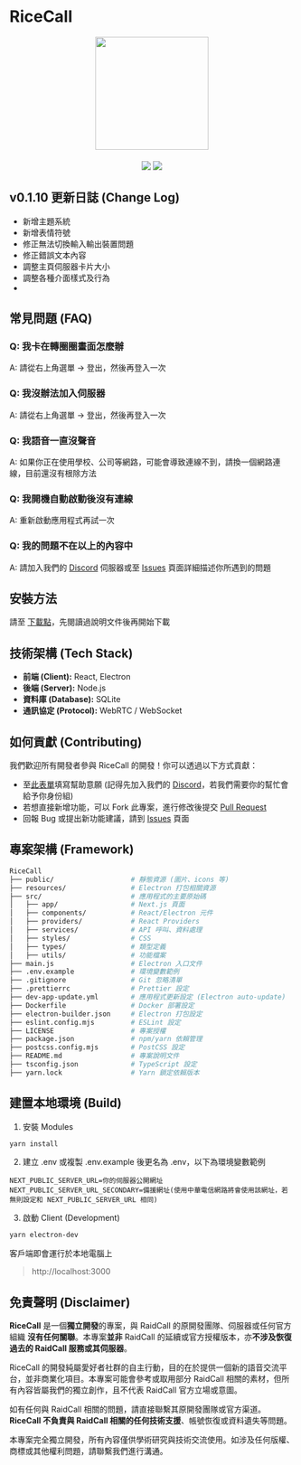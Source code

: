 # RiceCall

<div align="center">
  <img src="https://github.com/user-attachments/assets/74f23cae-f3aa-4deb-bbd1-72290d9193f3" width="200px" align="center">
  <div height="20px">　</div>
  <div>
    <img src="https://img.shields.io/badge/Join-Discord-blue?logo=discord&link=https%3A%2F%2Fdiscord.gg%2FadCWzv6wwS"/>
    <img src="https://img.shields.io/badge/Latest-v0.1.10-green"/>
  </div>
</div>

## v0.1.10 更新日誌 (Change Log)

- 新增主題系統
- 新增表情符號
- 修正無法切換輸入輸出裝置問題
- 修正錯誤文本內容
- 調整主頁伺服器卡片大小
- 調整各種介面樣式及行為
- 
## 常見問題 (FAQ)

### Q: 我卡在轉圈圈畫面怎麼辦

A: 請從右上角選單 -> 登出，然後再登入一次

### Q: 我沒辦法加入伺服器

A: 請從右上角選單 -> 登出，然後再登入一次

### Q: 我語音一直沒聲音

A: 如果你正在使用學校、公司等網路，可能會導致連線不到，請換一個網路連線，目前還沒有根除方法

### Q: 我開機自動啟動後沒有連線

A: 重新啟動應用程式再試一次

### Q: 我的問題不在以上的內容中

A: 請加入我們的 [Discord](https://discord.gg/adCWzv6wwS) 伺服器或至 [Issues](https://github.com/NerdyHomeReOpen/RiceCall/issues) 頁面詳細描述你所遇到的問題

## 安裝方法

請至 [下載點](https://github.com/NerdyHomeReOpen/RiceCall/releases/latest)，先閱讀過說明文件後再開始下載

## 技術架構 (Tech Stack)

- **前端 (Client):** React, Electron
- **後端 (Server):** Node.js
- **資料庫 (Database):** SQLite
- **通訊協定 (Protocol):** WebRTC / WebSocket

## 如何貢獻 (Contributing)

我們歡迎所有開發者參與 RiceCall 的開發！你可以透過以下方式貢獻：

- 至[此表單](https://forms.gle/ZowwAS22dGpKkGcZ8)填寫幫助意願 (記得先加入我們的 [Discord](https://discord.gg/adCWzv6wwS)，若我們需要你的幫忙會給予你身份組)
- 若想直接新增功能，可以 Fork 此專案，進行修改後提交 [Pull Request](https://github.com/NerdyHomeReOpen/RiceCall/pulls)
- 回報 Bug 或提出新功能建議，請到 [Issues](https://github.com/NerdyHomeReOpen/RiceCall/issues) 頁面

## 專案架構 (Framework)

```bash
RiceCall
├── public/                   # 靜態資源 (圖片、icons 等)
├── resources/                # Electron 打包相關資源
├── src/                      # 應用程式的主要原始碼
│   ├── app/                  # Next.js 頁面
│   ├── components/           # React/Electron 元件
│   ├── providers/            # React Providers
│   ├── services/             # API 呼叫、資料處理
│   ├── styles/               # CSS
│   ├── types/                # 類型定義
│   ├── utils/                # 功能檔案
├── main.js                   # Electron 入口文件
├── .env.example              # 環境變數範例
├── .gitignore                # Git 忽略清單
├── .prettierrc               # Prettier 設定
├── dev-app-update.yml        # 應用程式更新設定 (Electron auto-update)
├── Dockerfile                # Docker 部署設定
├── electron-builder.json     # Electron 打包設定
├── eslint.config.mjs         # ESLint 設定
├── LICENSE                   # 專案授權
├── package.json              # npm/yarn 依賴管理
├── postcss.config.mjs        # PostCSS 設定
├── README.md                 # 專案說明文件
├── tsconfig.json             # TypeScript 設定
├── yarn.lock                 # Yarn 鎖定依賴版本
```

## 建置本地環境 (Build)

1. 安裝 Modules

```bash
yarn install
```

2. 建立 .env 或複製 .env.example 後更名為 .env，以下為環境變數範例

```env
NEXT_PUBLIC_SERVER_URL=你的伺服器公開網址
NEXT_PUBLIC_SERVER_URL_SECONDARY=備援網址(使用中華電信網路將會使用該網址，若無則設定和 NEXT_PUBLIC_SERVER_URL 相同)
```

3. 啟動 Client (Development)

```bash
yarn electron-dev
```

客戶端即會運行於本地電腦上

> http://localhost:3000

## 免責聲明 (Disclaimer)

**RiceCall** 是一個**獨立開發**的專案，與 RaidCall 的原開發團隊、伺服器或任何官方組織 **沒有任何關聯**。本專案**並非** RaidCall 的延續或官方授權版本，亦**不涉及恢復過去的 RaidCall 服務或其伺服器**。

RiceCall 的開發純屬愛好者社群的自主行動，目的在於提供一個新的語音交流平台，並非商業化項目。本專案可能會參考或取用部分 RaidCall 相關的素材，但所有內容皆屬我們的獨立創作，且不代表 RaidCall 官方立場或意圖。

如有任何與 RaidCall 相關的問題，請直接聯繫其原開發團隊或官方渠道。**RiceCall 不負責與 RaidCall 相關的任何技術支援**、帳號恢復或資料遺失等問題。

本專案完全獨立開發，所有內容僅供學術研究與技術交流使用。如涉及任何版權、商標或其他權利問題，請聯繫我們進行溝通。

